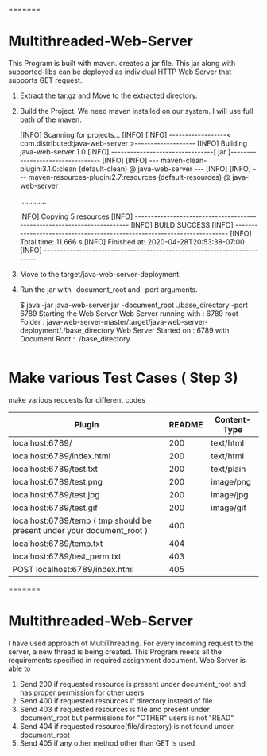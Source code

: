 =======
# Multithreaded-Web-Server

This Program is built with maven. creates a jar file. This jar along with supported-libs can be deployed as individual HTTP Web Server that supports GET request..

1. Extract the tar.gz and Move to the extracted directory. 
   
2. Build the Project. We need maven installed on our system. I will use full path of the maven. 

    [INFO] Scanning for projects...
    [INFO] 
    [INFO] ------------------< com.distributed:java-web-server >-------------------
    [INFO] Building java-web-server 1.0
    [INFO] --------------------------------[ jar ]---------------------------------
    [INFO] 
    [INFO] --- maven-clean-plugin:3.1.0:clean (default-clean) @ java-web-server ---
    [INFO] 
    [INFO] --- maven-resources-plugin:2.7:resources (default-resources) @ java-web-server

    .............

    INFO] Copying 5 resources
    [INFO] ------------------------------------------------------------------------
    [INFO] BUILD SUCCESS
    [INFO] ------------------------------------------------------------------------
    [INFO] Total time:  11.666 s
    [INFO] Finished at: 2020-04-28T20:53:38-07:00
    [INFO] ------------------------------------------------------------------------

3. Move to the target/java-web-server-deployment.


4. Run the jar with -document_root and -port arguments. 

    $ java -jar java-web-server.jar -document_root ./base_directory -port 6789
    Starting the Web Server
    Web Server running with : 6789  root Folder : 
    java-web-server-master/target/java-web-server-deployment/./base_directory
    Web Server Started on : 6789 with Document Root : ./base_directory
    ```

Make various Test Cases  ( Step 3)
===================================

make various requests for different codes 

| Plugin | README | Content-Type |
| ------ | ------ | ------------ |
  | localhost:6789/                                                                |         200        |  text/html      |
  | localhost:6789/index.html                                                      |         200        |  text/html      |
  | localhost:6789/test.txt                                                        |         200        |  text/plain     |
  | localhost:6789/test.png                                                        |         200        |  image/png      |
  | localhost:6789/test.jpg                                                        |         200        |  image/jpg      |  
  | localhost:6789/test.gif                                                        |         200        |  image/gif      | 
  | localhost:6789/temp         ( tmp should be present under your document_root ) |         400        |                 |     
  | localhost:6789/temp.txt                                                        |         404        |                 |   
  | localhost:6789/test_perm.txt                                                   |         403        |                 |  
  | POST localhost:6789/index.html                                                 |         405        |                 | 
=======
# Multithreaded-Web-Server

I have used approach of MultiThreading. For every incoming request to the server, a new thread is being created. This Program meets all the requirements specified in required assignment document. Web Server is able to

1. Send 200 if requested resource is present under document_root and has proper permission for other users
2. Send 400 if requested resources if directory instead of file.
3. Send 403 if requested resources is file and present under document_root but permissions for "OTHER" users is not "READ"
4. Send 404 if requested resource(file/directory) is not found under document_root
5. Send 405 if any other method other than GET is used
